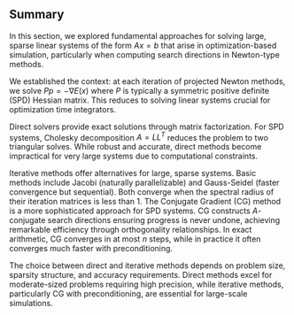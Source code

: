 ## Summary

In this section, we explored fundamental approaches for solving large, sparse linear systems of the form $Ax = b$ that arise in optimization-based simulation, particularly when computing search directions in Newton-type methods.

We established the context: at each iteration of projected Newton methods, we solve $Pp = -\nabla E(x)$ where $P$ is typically a symmetric positive definite (SPD) Hessian matrix. This reduces to solving linear systems crucial for optimization time integrators.

Direct solvers provide exact solutions through matrix factorization. For SPD systems, Cholesky decomposition $A = LL^T$ reduces the problem to two triangular solves. While robust and accurate, direct methods become impractical for very large systems due to computational constraints.

Iterative methods offer alternatives for large, sparse systems. Basic methods include Jacobi (naturally parallelizable) and Gauss-Seidel (faster convergence but sequential). Both converge when the spectral radius of their iteration matrices is less than 1. The Conjugate Gradient (CG) method is a more sophisticated approach for SPD systems. CG constructs $A$-conjugate search directions ensuring progress is never undone, achieving remarkable efficiency through orthogonality relationships. In exact arithmetic, CG converges in at most $n$ steps, while in practice it often converges much faster with preconditioning.

The choice between direct and iterative methods depends on problem size, sparsity structure, and accuracy requirements. Direct methods excel for moderate-sized problems requiring high precision, while iterative methods, particularly CG with preconditioning, are essential for large-scale simulations.